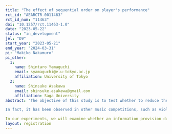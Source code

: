 ```yaml
---
title: "The effect of sequential order on player's performance"
rct_id: "AEARCTR-0011463"
rct_id_num: "11463"
doi: "10.1257/rct.11463-1.0"
date: "2023-05-22"
status: "in_development"
jel: "D9"
start_year: "2023-05-21"
end_year: "2024-03-31"
pi: "Makiko Nakamuro"
pi_other:
  1:
    name: Shintaro Yamaguchi
    email: syamaguchi@e.u-tokyo.ac.jp
    affiliation: University of Tokyo
  2:
    name: Shinsuke Asakawa
    email: shinsuke.asakawa@gmail.com
    affiliation: Saga University
abstract: "The objective of this study is to test whether to reduce the bias of sequential order on player's performance by information provision. By using a large set of data on piano players and piano competition judges in Japan. In this setting, we can clearly show the order of performance and the probability to win at the competition are negatively correlated, despite the fact that the order of performance is determined strictly by lottery. More specifically, the first few in the order of performance have statistically significantly lower scores. This occurred in all levels of competitions, including advanced and finals, and in fact there were much anecdotal evidence on SNS. It is widely known among players and their instructors that the first to perform in the performance order is less likely to win. 
In fact, it has been observed in other music competitions, such as violin as well as piano, and in all other contexts, including figure skating, business pitches, idol contests, etc. This is referred to as the sequential order effect in the literature. There are two leading hypotheses about why the order of performance matters. The first hypothesis is judges' fatigue. This may occur because judges would exhaust more physically at the later of the competition and they are more likely they are to make permissive choices (Hockey, 2013). The second hypothesis is caused by "calibration," which occurs when judges try to make consistent decisions throughout the competition. Since the distribution of scores is not known in advance, it is not initially clear how many grades correspond to a perfect score. For this reason, they try to avoid extreme judgments and evaluations in the early stages. However, in the later stages, they try to maintain consistency by giving higher scores to those that do better based on their criteria, and these have been found to be common in "contest" or "competition" contexts (Antipov & Pokryshevskaya, 2017; Bian et al., 2021). The same may occur not only in competitions in music and sports, but also in job interviews, etc. There is a wide range of areas in which order is seen to influence performance. The results of this study are expected to have a significant impact on society in terms of enhancing the fairness of evaluation.
In our experiments, we will examine whether an information provision due to calibration can reduce the bias of sequential order. Specifically, 109 competitions with 12,673 players (as treatment group) are randomly selected from 230 competitions nationwide from late May to July, with five fixed judges per competition (121 control competitions with 11,386 players). Based on the date and location of competition, we will run a stratified cluster randomized trial. The intervention consists of using data from past competitions to show through Youtube video and one-page letter sized paper that the first few competitors in the order of performance have lower probability to win. In addition, to accurately estimate the effect of the information provision, we will measure the fatigue of each judge by using "Fatigue and Stress Measurement System" developed by Hitachi Systems, Ltd. "
layout: registration
---
```



